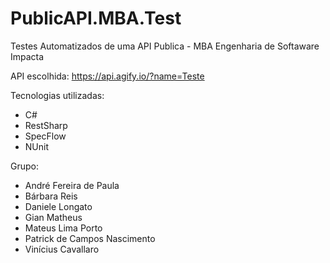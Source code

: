 # PublicAPI.MBA.Test
Testes Automatizados de uma API Publica - MBA Engenharia de Softaware Impacta 

API escolhida: https://api.agify.io/?name=Teste

Tecnologias utilizadas:
  * C#
  * RestSharp
  * SpecFlow
  * NUnit

Grupo:

* André Fereira de Paula
* Bárbara Reis
* Daniele Longato
* Gian Matheus 
* Mateus Lima Porto
* Patrick de Campos Nascimento
* Vinícius Cavallaro
